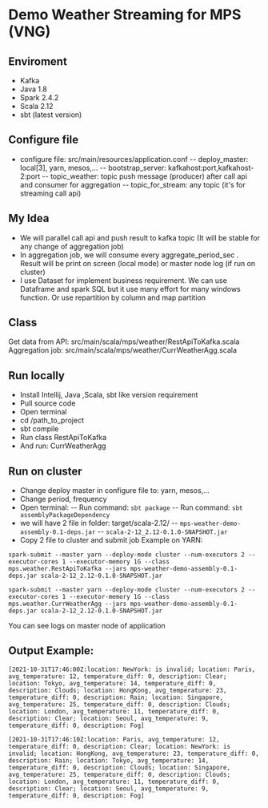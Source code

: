 # Demo Weather Streaming for MPS (VNG)

## Enviroment
- Kafka
- Java 1.8
- Spark 2.4.2
- Scala 2.12
- sbt (latest version)

## Configure file
- configure file: src/main/resources/application.conf
-- deploy_master: local[3], yarn, mesos,...
-- bootstrap_server: kafkahost:port,kafkahost-2:port
-- topic_weather: topic push message (producer) after call api and consumer for aggregation 
-- topic_for_stream: any topic (it's for streaming call api)
## My Idea 
- We will parallel call api and push result to kafka topic (It will be stable for any change of aggregation job)
- In aggregation job, we will consume every aggregate_period_sec . Result will be print on screen (local mode) or master node log (if run on cluster)
- I use Dataset for implement business requirement. We can use Dataframe and spark SQL but it use many effort for many windows function. Or use repartition by column and map partition 
## Class
Get data from API: src/main/scala/mps/weather/RestApiToKafka.scala
Aggregation job: src/main/scala/mps/weather/CurrWeatherAgg.scala

## Run locally 

- Install Intellij, Java ,Scala, sbt like version requirement 
- Pull source code
- Open terminal 
- cd /path_to_project
- sbt compile
- Run class RestApiToKafka
- And run: CurrWeatherAgg

## Run on cluster 
- Change deploy master in configure file to: yarn, mesos,...
- Change period, frequency
- Open terminal: 
-- Run command: `sbt package`
-- Run command: `sbt assemblyPackageDependency` 
- we will have 2 file in folder: target/scala-2.12/
-- `mps-weather-demo-assembly-0.1-deps.jar`
-- `scala-2-12_2.12-0.1.0-SNAPSHOT.jar`
- Copy 2 file to cluster and submit job 
Example on YARN:

`spark-submit --master yarn --deploy-mode cluster --num-executors 2 --executor-cores 1 --executor-memory 1G --class mps.weather.RestApiToKafka --jars mps-weather-demo-assembly-0.1-deps.jar scala-2-12_2.12-0.1.0-SNAPSHOT.jar`

`spark-submit --master yarn --deploy-mode cluster --num-executors 2 --executor-cores 1 --executor-memory 1G --class mps.weather.CurrWeatherAgg --jars mps-weather-demo-assembly-0.1-deps.jar scala-2-12_2.12-0.1.0-SNAPSHOT.jar`

You can see logs on master node of application



## Output Example:
`[2021-10-31T17:46:00Z:location: NewYork: is invalid; location: Paris, avg_temperature: 12, temperature_diff: 0, description: Clear; location: Tokyo, avg_temperature: 14, temperature_diff: 0, description: Clouds; location: HongKong, avg_temperature: 23, temperature_diff: 0, description: Rain; location: Singapore, avg_temperature: 25, temperature_diff: 0, description: Clouds; location: London, avg_temperature: 11, temperature_diff: 0, description: Clear; location: Seoul, avg_temperature: 9, temperature_diff: 0, description: Fog]`

`[2021-10-31T17:46:10Z:location: Paris, avg_temperature: 12, temperature_diff: 0, description: Clear; location: NewYork: is invalid; location: HongKong, avg_temperature: 23, temperature_diff: 0, description: Rain; location: Tokyo, avg_temperature: 14, temperature_diff: 0, description: Clouds; location: Singapore, avg_temperature: 25, temperature_diff: 0, description: Clouds; location: London, avg_temperature: 11, temperature_diff: 0, description: Clear; location: Seoul, avg_temperature: 9, temperature_diff: 0, description: Fog]`


